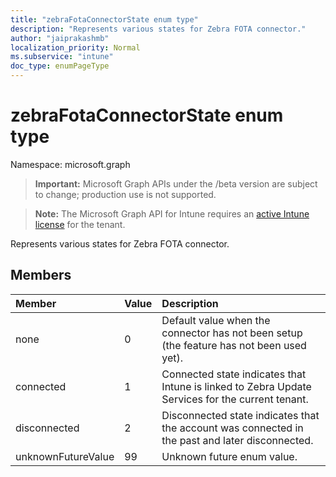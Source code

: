 ```yaml
---
title: "zebraFotaConnectorState enum type"
description: "Represents various states for Zebra FOTA connector."
author: "jaiprakashmb"
localization_priority: Normal
ms.subservice: "intune"
doc_type: enumPageType
---
```


# zebraFotaConnectorState enum type

Namespace: microsoft.graph

> **Important:** Microsoft Graph APIs under the /beta version are subject to change; production use is not supported.

> **Note:** The Microsoft Graph API for Intune requires an [active Intune license](https://go.microsoft.com/fwlink/?linkid=839381) for the tenant.

Represents various states for Zebra FOTA connector.

## Members
|Member|Value|Description|
|:---|:---|:---|
|none|0|Default value when the connector has not been setup (the feature has not been used yet).|
|connected|1|Connected state indicates that Intune is linked to Zebra Update Services for the current tenant.|
|disconnected|2|Disconnected state indicates that the account was connected in the past and later disconnected.|
|unknownFutureValue|99|Unknown future enum value.|
